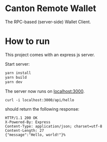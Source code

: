 # Canton Remote Wallet

The RPC-based (server-side) Wallet Client.

# How to run

This project comes with an express js server.

Start server:

```sh
yarn install
yarn build
yarn dev
```

The server now runs on [localhost:3000](http://localhost:3000/).

```shell
curl -i localhost:3000/api/hello
```

should return the following response:

```angular2html
HTTP/1.1 200 OK
X-Powered-By: Express
Content-Type: application/json; charset=utf-8
Content-Length: 27
{"message":"Hello, world!"}%
```
